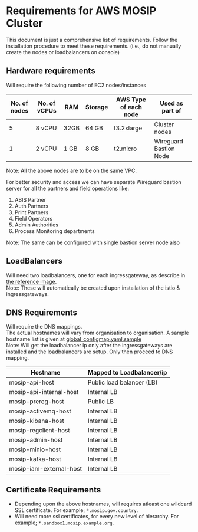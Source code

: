# Requirements for AWS MOSIP Cluster

This document is just a comprehensive list of requirements. Follow the installation procedure to meet these requirements. (i.e., do not manually create the nodes or loadbalancers on console)

## Hardware requirements

Will require the following number of EC2 nodes/instances

| No. of nodes | No. of vCPUs | RAM | Storage | AWS Type of each node | Used as part of |
|---|---|---|---|---|---|
| 5 | 8 vCPU | 32GB | 64 GB | t3.2xlarge | Cluster nodes |
| 1 | 2 vCPU | 1 GB | 8 GB | t2.micro | Wireguard Bastion Node |

Note: All the above nodes are to be on the same VPC.

For better security and access we can have separate Wireguard bastion server for all the partners and field operations like:
1. ABIS Partner
1. Auth Partners
1. Print Partners
1. Field Operators
1. Admin Authorities
1. Process Monitoring departments

Note: The same can be configured with single bastion server node also

## LoadBalancers

Will need two loadbalancers, one for each ingressgateway, as describe in [the reference image](../README.md). <br/>
Note: These will automatically be created upon installation of the istio & ingressgateways.

## DNS Requirements

Will require the DNS mappings. <br/>
The actual hostnames will vary from organisation to organisation. A sample hostname list is given at [global_configmap.yaml.sample](../global_configmap.yaml.sample) <br/>
Note: Will get the loadbalancer ip only after the ingressgateways are installed and the loadbalancers are setup. Only then proceed to DNS mapping.

| Hostname | Mapped to Loadbalancer/ip |
|---|---|
| mosip-api-host | Public load balancer (LB) |
| mosip-api-internal-host | Internal LB |
| mosip-prereg-host | Public LB |
| mosip-activemq-host | Internal LB |
| mosip-kibana-host | Internal LB |
| mosip-regclient-host | Internal LB |
| mosip-admin-host | Internal LB |
| mosip-minio-host | Internal LB |
| mosip-kafka-host | Internal LB |
| mosip-iam-external-host | Internal LB |

## Certificate Requirements

* Depending upon the above hostnames, will requires atleast one wildcard SSL certificate. For example; `*.mosip.gov.country`.
* Will need more ssl certificates, for every new level of hierarchy. For example; `*.sandbox1.mosip.example.org`.
